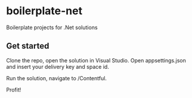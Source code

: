 # boilerplate-net
Boilerplate projects for .Net solutions

## Get started
Clone the repo, open the solution in Visual Studio. Open appsettings.json and insert your delivery key and space id.

Run the solution, navigate to /Contentful.

Profit!
